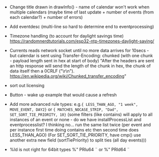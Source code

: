 * Change title drawn in drawInfo() - name of calendar won't work when multiple calendars
  (maybe time of last update + number of events (from each calendar?) + number of errors)

* Add eventdesc (multi-line so hard to determine end to eventprocessing)

* Timezone handling (to account for daylight savings time)
  https://randomnerdtutorials.com/esp32-ntp-timezones-daylight-saving/

* Currents reads network socket until no more data arrives for 10secs - but calendar is sent using
    Transfer-Encoding: chunked  (with one chunk - payload length sent in hex at start of body)
     "After the headers are sent an http response will send the length of the chunk in hex, the chunk of data itself then a 0CRLF ("\r\n").
      https://en.wikipedia.org/wiki/Chunked_transfer_encoding"

* sort out licensing

* Button - wake up example that would cause a refresh

* Add more advanced rule types:
             e.g.`{ LESS_THAN_AGO, "1 week", MOVE_EVENT, DAY2}`
             or  `{ MATCHES_NOCASE_STRIP, "Dad", SET_SORT_TIE_PRIORITY, 10}`
      (some filters (like contains) will apply to all instances of an event or none -
         do we have installProcessList and eventprocesslist? I thinking no... run the same list twice
         (per event and per instance first time doing contains etc then second time does LESS_THAN_AGO)
    (For SET_SORT_TIE_PRIORITY, have cmp() use another extra new field (sortTiePriority) to split ties (all day events)))

* %ld is not right for 64bit types %" PRIu64 ¨ or %" PRId64 ¨

